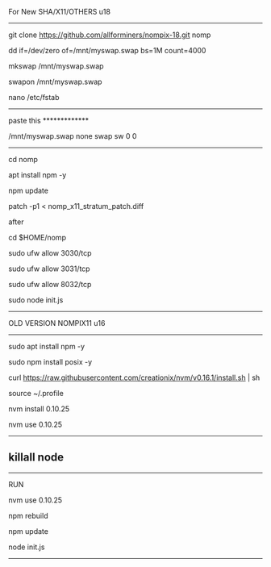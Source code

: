 For New SHA/X11/OTHERS u18
______________________________________________________

git clone https://github.com/allforminers/nompix-18.git nomp

dd if=/dev/zero of=/mnt/myswap.swap bs=1M count=4000

mkswap /mnt/myswap.swap

swapon /mnt/myswap.swap

nano /etc/fstab

______________________________________________________


paste this *************

/mnt/myswap.swap none swap sw 0 0

______________________________________________________


cd nomp

apt install npm -y

npm update

patch -p1 < nomp_x11_stratum_patch.diff

after

cd $HOME/nomp

sudo ufw allow 3030/tcp

sudo ufw allow 3031/tcp

sudo ufw allow 8032/tcp

sudo node init.js

______________________________________________________

OLD VERSION NOMPIX11 u16
______________________________________________________

sudo apt install npm -y

sudo npm install posix -y

curl https://raw.githubusercontent.com/creationix/nvm/v0.16.1/install.sh | sh

source ~/.profile

nvm install 0.10.25

nvm use 0.10.25

-------------------
killall node
-------------------

______________________________________________________
RUN

nvm use 0.10.25

npm rebuild

npm update

node init.js

______________________________________________________








